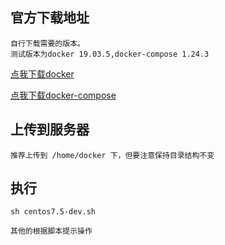 ## 官方下载地址
    自行下载需要的版本。
    测试版本为docker 19.03.5,docker-compose 1.24.3
    
[点我下载docker](https://download.docker.com/linux/static/stable/x86_64/)

[点我下载docker-compose](https://github.com/docker/compose/releases)
        
## 上传到服务器
    推荐上传到 /home/docker 下，但要注意保持目录结构不变
## 执行
    sh centos7.5-dev.sh
    
    其他的根据脚本提示操作

